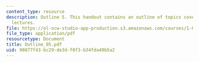 ```yaml
---
content_type: resource
description: Outline 5. This handout contains an outline of topics covered in course
  lectures.
file: https://ol-ocw-studio-app-production.s3.amazonaws.com/courses/1-054-mechanics-and-design-of-concrete-structures-spring-2004/90877f43bc29de3df0f3b34fda49b5a2_Outline_05.pdf
file_type: application/pdf
resourcetype: Document
title: Outline_05.pdf
uid: 90877f43-bc29-de3d-f0f3-b34fda49b5a2
---
```

